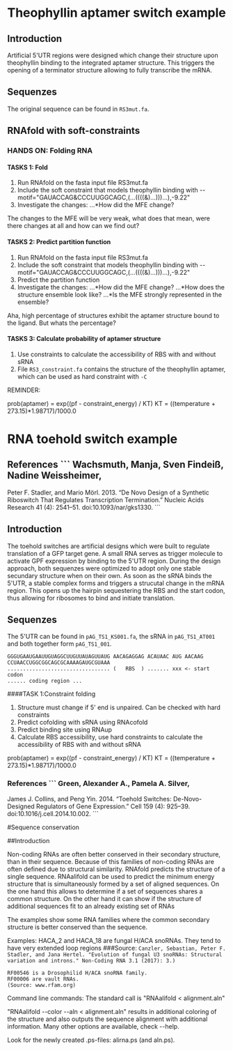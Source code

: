 # Theophyllin aptamer switch example

## Introduction
Artificial 5'UTR regions were designed which change their structure upon theophyllin binding to the integrated aptamer structure.
This triggers the opening of a terminator structure allowing to fully transcribe the mRNA.

## Sequenzes
The original sequence can be found in `RS3mut.fa`.

## RNAfold with soft-constraints

### HANDS ON: Folding RNA

#### TASKS 1: Fold
1. Run RNAfold on the fasta input file RS3mut.fa
2. Include the soft constraint that models theophyllin binding with --motif="GAUACCAG&CCCUUGGCAGC,(...((((&)...)))...),-9.22"
3. Investigate the changes:
...*How did the MFE change?


The changes to the MFE will be very weak, what does that mean, were there changes at all and how can we find out?

#### TASKS 2: Predict partition function
1. Run RNAfold on the fasta input file RS3mut.fa
2. Include the soft constraint that models theophyllin binding with --motif="GAUACCAG&CCCUUGGCAGC,(...((((&)...)))...),-9.22"
3. Predict the partition function
3. Investigate the changes:
...*How did the MFE change?
...*How does the structure ensemble look like?
...*Is the MFE strongly represented in the ensemble?

Aha, high percentage of structures exhibit the aptamer structure bound to the ligand.
But whats the percentage?

#### TASKS 3: Calculate probability of aptamer structure
1. Use constraints to calculate the accessibility of RBS with and without sRNA
2. File `RS3_constraint.fa` contains the structure of the theophyllin aptamer, which can be used as hard constraint with `-C`


REMINDER:

prob(aptamer) = exp((pf - constraint_energy) / KT)
KT = ((temperature + 273.15)*1.98717)/1000.0


# RNA toehold switch example
## References ``` Wachsmuth, Manja, Sven Findeiß, Nadine Weissheimer,
Peter F. Stadler, and Mario Mörl. 2013. “De Novo Design of a Synthetic
Riboswitch That Regulates Transcription Termination.” Nucleic Acids
Research 41 (4): 2541–51. doi:10.1093/nar/gks1330.  ```


## Introduction
The toehold switches are artificial designs which were built to regulate translation of a GFP target gene.
A small RNA serves as trigger molecule to activate GPF expression by binding to the 5'UTR region.
During the design approach, both sequenzes were optimized to adopt only one stable secundary structure when on their own.
As soon as the sRNA binds the 5'UTR, a stable complex forms and triggers a strucutal change in the mRNA region.
This opens up the hairpin sequestering the RBS and the start codon, thus allowing for ribosomes to bind and initiate translation.

## Sequenzes
The 5'UTR can be found in `pAG_TS1_KS001.fa`, the sRNA in `pAG_TS1_AT001` and both together form `pAG_TS1_001`.

```
GGGUGAAUGAAUUGUAGGCUUGUUAUAGUUAUG AACAGAGGAG ACAUAAC AUG AACAAG
CCUAACCUGGCGGCAGCGCAAAAGAUGCGUAAA
................................. (   RBS  ) ....... xxx <- start codon
...... coding region ...
```

####TASK 1:Constraint folding
1. Structure must change if 5' end is unpaired. Can be checked with hard constraints
2. Predict cofolding with sRNA using RNAcofold
3. Predict binding site using RNAup
4. Calculate RBS accessibility, use hard constraints to calculate the accessibility of RBS with and without sRNA

prob(aptamer) = exp((pf - constraint_energy) / KT)
KT = ((temperature + 273.15)*1.98717)/1000.0

### References ``` Green, Alexander A., Pamela A. Silver,
James J. Collins, and Peng Yin. 2014. “Toehold Switches:
De-Novo-Designed Regulators of Gene Expression.” Cell 159 (4):
925–39. doi:10.1016/j.cell.2014.10.002.  ```


#Sequence conservation

##Introduction

Non-coding RNAs are often better conserved in their secondary
structure, than in their sequence. Because of this families of
non-coding RNAs are often defined due to structural
similarity. RNAfold predicts the structure of a single sequence.
RNAalifold can be used to predict the minimum energy structure that is
simultaneously formed by a set of aligned sequences.  On the one hand
this allows to determine if a set of sequences shares a common
structure. On the other hand it can show if the structure of
additional sequences fit to an already existing set of RNAs

The examples show some RNA families where the common secondary
structure is better conserved than the sequence.

Examples:
HACA_2 and HACA_18 are fungal H/ACA snoRNAs. They tend to have very extended
loop regions
###Source: ```Canzler, Sebastian, Peter F. Stadler, and Jana
Hertel. "Evolution of fungal U3 snoRNAs: Structural variation and
introns." Non-Coding RNA 3.1 (2017): 3.)```

```
RF00546 is a Drosophilid H/ACA snoRNA family.
RF00006 are vault RNAs.
(Source: www.rfam.org)
```

Command line commands:
The standard call is
"RNAalifold < alignment.aln"

"RNAalifold --color --aln < alignment.aln"
results in additional coloring of the structure and also outputs the
sequence alignment with additional information. Many other options are
available, check --help.

Look for the newly created .ps-files: alirna.ps (and aln.ps).